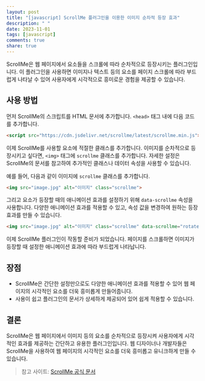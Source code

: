 ```yaml
---
layout: post
title: "[javascript] ScrollMe 플러그인을 이용한 이미지 순차적 등장 효과"
description: " "
date: 2023-11-01
tags: [javascript]
comments: true
share: true
---
```


ScrollMe은 웹 페이지에서 요소들을 스크롤에 따라 순차적으로 등장시키는 플러그인입니다. 이 플러그인을 사용하면 이미지나 텍스트 등의 요소를 페이지 스크롤에 따라 부드럽게 나타날 수 있어 사용자에게 시각적으로 흥미로운 경험을 제공할 수 있습니다.

## 사용 방법

먼저 ScrollMe의 스크립트를 HTML 문서에 추가합니다. `<head>` 태그 내에 다음 코드를 추가합니다.

```html
<script src="https://cdn.jsdelivr.net/scrollme/latest/scrollme.min.js"></script>
```

이제 ScrollMe를 사용할 요소에 적절한 클래스를 추가합니다. 이미지를 순차적으로 등장시키고 싶다면, `<img>` 태그에 `scrollme` 클래스를 추가합니다. 자세한 설정은 ScrollMe의 문서를 참고하여 추가적인 클래스나 데이터 속성을 사용할 수 있습니다.

예를 들어, 다음과 같이 이미지에 `scrollme` 클래스를 추가합니다.

```html
<img src="image.jpg" alt="이미지" class="scrollme">
```

그리고 요소가 등장할 때의 애니메이션 효과를 설정하기 위해 `data-scrollme` 속성을 사용합니다. 다양한 애니메이션 효과를 적용할 수 있고, 속성 값을 변경하여 원하는 등장 효과를 만들 수 있습니다.

```html
<img src="image.jpg" alt="이미지" class="scrollme" data-scrollme="rotateInUpRight">
```

이제 ScrollMe 플러그인이 작동할 준비가 되었습니다. 페이지를 스크롤하면 이미지가 등장할 때 설정한 애니메이션 효과에 따라 부드럽게 나타납니다.

## 장점

- ScrollMe은 간단한 설정만으로도 다양한 애니메이션 효과를 적용할 수 있어 웹 페이지의 시각적인 요소를 더욱 흥미롭게 만들어줍니다.
- 사용이 쉽고 플러그인의 문서가 상세하게 제공되어 있어 쉽게 적용할 수 있습니다.

## 결론

ScrollMe은 웹 페이지에서 이미지 등의 요소를 순차적으로 등장시켜 사용자에게 시각적인 효과를 제공하는 간단하고 유용한 플러그인입니다. 웹 디자이너나 개발자들은 ScrollMe을 사용하여 웹 페이지의 시각적인 요소를 더욱 흥미롭고 유니크하게 만들 수 있습니다.

> 참고 사이트: [ScrollMe 공식 문서](https://scrollme.nckprsn.com/)